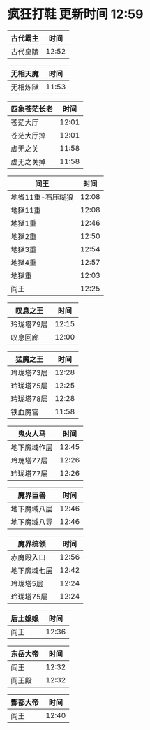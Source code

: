 # 疯狂打鞋 更新时间 12:59

| 古代霸主   | 时间    |
|--------|-------|
| 古代皇陵 | 12:52 |

| 无相天魔   | 时间    |
|--------|-------|
| 无相炼狱 | 11:53 |

| 四象苍茫长老   | 时间    |
|--------|-------|
| 苍茫大厅 | 12:01 |
| 苍茫大厅掉 | 12:01 |
| 虚无之关 | 11:58 |
| 虚无之关掉 | 11:58 |

| 间王   | 时间    |
|--------|-------|
| 地省11重-石压糊狼 | 12:08 |
| 地狱11重 | 12:08 |
| 地狱1重 | 12:46 |
| 地狱2重 | 12:50 |
| 地狱3重 | 12:54 |
| 地狱4重 | 12:57 |
| 地狱重 | 12:03 |
| 阎王 | 12:25 |

| 叹息之王   | 时间    |
|--------|-------|
| 玲珑塔79层 | 12:15 |
| 叹息回廊 | 12:00 |

| 猛魔之王   | 时间    |
|--------|-------|
| 玲珑塔73层 | 12:28 |
| 玲珑塔75层 | 12:25 |
| 玲珑塔78层 | 12:28 |
| 铁血魔宫 | 11:58 |

| 鬼火人马   | 时间    |
|--------|-------|
| 地下魔域作层 | 12:45 |
| 玲瑰塔77层 | 12:26 |
| 玲珑塔77层 | 12:26 |

| 魔界巨兽   | 时间    |
|--------|-------|
| 地下魔域八层 | 12:46 |
| 地下魔域八导 | 12:46 |

| 魔界统领   | 时间    |
|--------|-------|
| 赤魔殴入口 | 12:56 |
| 地下魔域七层 | 12:42 |
| 玲珑塔5层 | 12:24 |
| 玲珑塔75层 | 12:24 |

| 后土娘娘   | 时间    |
|--------|-------|
| 阎王 | 12:36 |

| 东岳大帝   | 时间    |
|--------|-------|
| 阎王 | 12:32 |
| 阎王殿 | 12:32 |

| 酆都大帝   | 时间    |
|--------|-------|
| 阎王 | 12:40 |